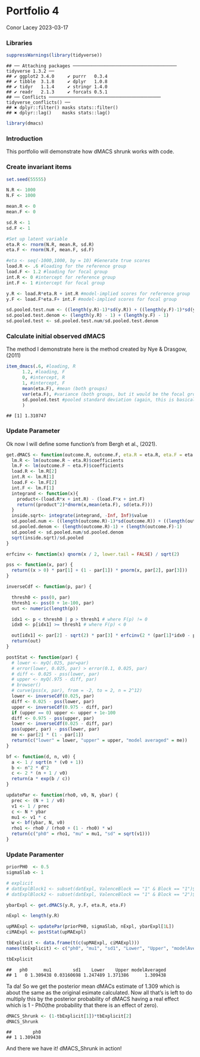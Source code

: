 Portfolio 4
================
Conor Lacey
2023-03-17

### Libraries

``` r
suppressWarnings(library(tidyverse))
```

    ## ── Attaching packages ─────────────────────────────────────── tidyverse 1.3.2 ──
    ## ✔ ggplot2 3.4.0     ✔ purrr   0.3.4
    ## ✔ tibble  3.1.8     ✔ dplyr   1.0.8
    ## ✔ tidyr   1.1.4     ✔ stringr 1.4.0
    ## ✔ readr   2.1.3     ✔ forcats 0.5.1
    ## ── Conflicts ────────────────────────────────────────── tidyverse_conflicts() ──
    ## ✖ dplyr::filter() masks stats::filter()
    ## ✖ dplyr::lag()    masks stats::lag()

``` r
library(dmacs)
```

### Introduction

This portfolio will demonstrate how dMACS shrunk works with code.

### Create invariant items

``` r
set.seed(55555)

N.R <- 1000
N.F <- 1000

mean.R <- 0
mean.F <- 0

sd.R <- 1
sd.F <- 1

#Set up latent variable
eta.R <- rnorm(N.R, mean.R, sd.R)
eta.F <- rnorm(N.F, mean.F, sd.F)

#eta <- seq(-1000,1000, by = 10) #Generate true scores
load.R <- .6 #loading for the reference group
load.F <- 1.2 #loading for focal group
int.R <- 0 #intercept for reference group
int.F <- 1 #intercept for focal group

y.R <- load.R*eta.R + int.R #model-implied scores for reference group
y.F <- load.F*eta.F+ int.F #model-implied scores for focal group

sd.pooled.test.num <- ((length(y.R)-1)*sd(y.R)) + ((length(y.F)-1)*sd(y.F)) 
sd.pooled.test.denom <- (length(y.R) - 1) + (length(y.F) - 1)
sd.pooled.test <- sd.pooled.test.num/sd.pooled.test.denom
```

### Calculate initial observed dMACS

The method I demonstrate here is the method created by Nye & Drasgow,
(2011)

``` r
item_dmacs(.6, #loading, R 
      1.2, #loading, F
      0, #intercept, R
      1, #intercept, F
      mean(eta.F), #mean (both groups)
      var(eta.F), #variance (both groups, but it would be the focal group if they didn't have the same variance)
      sd.pooled.test #pooled standard deviation (again, this is basically arbitrary)
      )
```

    ## [1] 1.310747

### Update Parameter

Ok now I will define some function’s from Bergh et al., (2021).

``` r
get.dMACS <- function(outcome.R, outcome.F, eta.R = eta.R, eta.F = eta.F) {
  lm.R <- lm(outcome.R ~ eta.R)$coefficients
  lm.F <- lm(outcome.F ~ eta.F)$coefficients
  load.R <- lm.R[2]
  int.R <- lm.R[1]
  load.F <- lm.F[2]
  int.F <- lm.F[1]
  integrand <- function(x){
    product<-(load.R*x + int.R) - (load.F*x + int.F)
    return((product^2)*dnorm(x,mean(eta.F), sd(eta.F)))
  }
  inside.sqrt<- integrate(integrand, -Inf, Inf)$value
  sd.pooled.num <- ((length(outcome.R)-1)*sd(outcome.R)) + ((length(outcome.F)-1)*sd(outcome.F))
  sd.pooled.denom <- (length(outcome.R)-1) + (length(outcome.F)-1)
  sd.pooled <- sd.pooled.num/sd.pooled.denom
  sqrt(inside.sqrt)/sd.pooled
}

erfcinv <- function(x) qnorm(x / 2, lower.tail = FALSE) / sqrt(2)

pss <- function(x, par) {
  return((x > 0) * par[1] + (1 - par[1]) * pnorm(x, par[2], par[3]))
}

inverseCdf <- function(p, par) {

  thresh0 <- pss(0, par)
  thresh1 <- pss(0 + 1e-100, par)
  out <- numeric(length(p))

  idx1 <- p < thresh0 | p > thresh1 # where F(p) != 0
  idx0 <- p[idx1] >= thresh1 # where F(p) < 0

  out[idx1] <- par[2] - sqrt(2) * par[3] * erfcinv(2 * (par[1]*idx0 - p[idx1]) / (par[1] - 1))
  return(out)
}

postStat <- function(par) {
  # lower <- myQ(.025, par=par)
  # error(lower, 0.025, par) > error(0.1, 0.025, par)
  # diff <- 0.025 - pss(lower, par)
  # upper <- myQ(.975 - diff, par)
  # browser()
  # curve(pss(x, par), from = -2, to = 2, n = 2^12)
  lower <- inverseCdf(0.025, par)
  diff <- 0.025 - pss(lower, par)
  upper <- inverseCdf(0.975 - diff, par)
  if (upper == 0) upper <- upper + 1e-100
  diff <- 0.975 - pss(upper, par)
  lower <- inverseCdf(0.025 - diff, par)
  pss(upper, par) - pss(lower, par)
  me <- par[2] * (1 - par[1])
  return(c("lower" = lower, "upper" = upper, "model averaged" = me))
}

bf <- function(d, n, v0) {
  a <- 1 / sqrt(n * (v0 + 1))
  b <- n^2 * d^2
  c <- 2 * (n + 1 / v0)
  return(a * exp(b / c))
}

updatePar <- function(rho0, v0, N, ybar) {
  prec <- (N + 1 / v0)
  v1 <- 1 / prec
  c <- N * ybar
  mu1 <- v1 * c
  w <- bf(ybar, N, v0)
  rho1 <- rho0 / (rho0 + (1 - rho0) * w)
  return(c("ph0" = rho1, "mu" = mu1, "sd" = sqrt(v1)))
}
```

### Update Paramenter

``` r
priorPH0  <- 0.5
sigmaSlab <- 1

# explicit
# datExplBlock1 <- subset(datExpl, ValenceBlock == "1" & Block == "1")$DV
# datExplBlock2 <- subset(datExpl, ValenceBlock == "1" & Block == "2")$DV

ybarExpl <- get.dMACS(y.R, y.F, eta.R, eta.F)

nExpl <- length(y.R)

upMAExpl <- updatePar(priorPH0, sigmaSlab, nExpl, ybarExpl[1L])
ciMAExpl <- postStat(upMAExpl)

tbExplicit <- data.frame(t(c(upMAExpl, ciMAExpl)))
names(tbExplicit) <- c("ph0", "mu1", "sd1", "Lower", "Upper", "modelAveraged")

tbExplicit
```

    ##   ph0      mu1        sd1    Lower    Upper modelAveraged
    ## 1   0 1.309438 0.03160698 1.247489 1.371386      1.309438

Ta da! So we get the posterior mean dMACs estimate of 1.309 which is
about the same as the original esimate calculated. Now all that’s is
left to do multiply this by the posterior probability of dMACS having a
real effect which is 1 - Ph0(the probability that there is an effect of
zero).

``` r
dMACS_Shrunk <- (1-tbExplicit[1])*tbExplicit[2]
dMACS_Shrunk
```

    ##        ph0
    ## 1 1.309438

And there we have it! dMACS_Shrunk in action!

